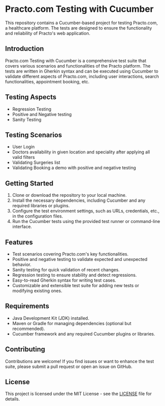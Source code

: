 # Practo.com Testing with Cucumber

This repository contains a Cucumber-based project for testing Practo.com, a healthcare platform. The tests are designed to ensure the functionality and reliability of Practo's web application.

## Introduction

Practo.com Testing with Cucumber is a comprehensive test suite that covers various scenarios and functionalities of the Practo platform. The tests are written in Gherkin syntax and can be executed using Cucumber to validate different aspects of Practo.com, including user interactions, search functionalities, appointment booking, etc.

## Testing Aspects
- Regression Testing
- Positive and Negative testing
- Sanity Testing

## Testing Scenarios
- User Login
- Doctors availability in given location and speciality after applying all valid filters
- Validating Surgeries list
- Validating Booking a demo with positive and negative testing

## Getting Started

1. Clone or download the repository to your local machine.
2. Install the necessary dependencies, including Cucumber and any required libraries or plugins.
3. Configure the test environment settings, such as URLs, credentials, etc., in the configuration files.
4. Run the Cucumber tests using the provided test runner or command-line interface.

## Features

- Test scenarios covering Practo.com's key functionalities.
- Positive and negative testing to validate expected and unexpected behavior.
- Sanity testing for quick validation of recent changes.
- Regression testing to ensure stability and detect regressions.
- Easy-to-read Gherkin syntax for writing test cases.
- Customizable and extensible test suite for adding new tests or modifying existing ones.

## Requirements

- Java Development Kit (JDK) installed.
- Maven or Gradle for managing dependencies (optional but recommended).
- Cucumber framework and any required Cucumber plugins or libraries.

## Contributing

Contributions are welcome! If you find issues or want to enhance the test suite, please submit a pull request or open an issue on GitHub.

## License

This project is licensed under the MIT License - see the [LICENSE](LICENSE) file for details.
